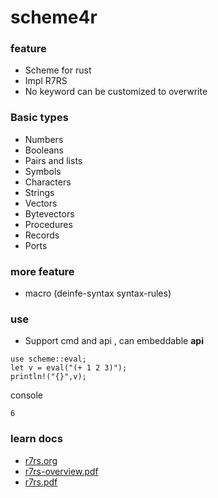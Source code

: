 # scheme4r

### feature 
- Scheme for rust 
- Impl R7RS
- No keyword can be customized to overwrite

### Basic types
- Numbers
- Booleans
- Pairs and lists 
- Symbols
- Characters
- Strings 
- Vectors 
- Bytevectors
- Procedures
- Records 
- Ports

### more feature
- macro (deinfe-syntax syntax-rules)

### use
- Support cmd and api , can embeddable
**api**
```
use scheme::eval;
let v = eval("(+ 1 2 3)");
println!("{}",v);
```
console
```
6
```
### learn docs
- [r7rs.org](https://small.r7rs.org/)
- [r7rs-overview.pdf](https://small.r7rs.org/attachment/overview.pdf)
- [r7rs.pdf](https://small.r7rs.org/attachment/r7rs.pdf)